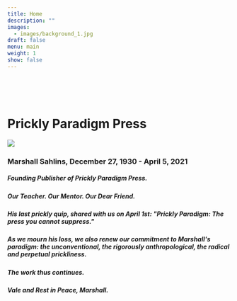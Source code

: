 ```yaml
---
title: Home
description: ""
images:
  - images/background_1.jpg
draft: false
menu: main
weight: 1
show: false
---
```

<br><br><br>

# Prickly Paradigm Press

![](images/sahlins_office_photo_halfsize.png)

### **Marshall Sahlins, December 27, 1930 - April 5, 2021**

##### Founding Publisher of Prickly Paradigm Press.

##### Our Teacher. Our Mentor. Our Dear Friend.

##### His last prickly quip, shared with us on April 1st: "Prickly Paradigm: The press you cannot suppress."

##### As we mourn his loss, we also renew our commitment to Marshall's paradigm: the unconventional, the rigorously anthropological, the radical and perpetual prickliness.

##### The work thus continues.

##### Vale and Rest in Peace, Marshall.